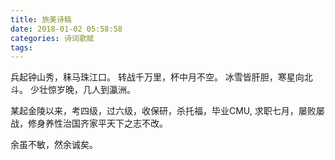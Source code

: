 ```yaml
---
title: 旅美诗稿
date: 2018-01-02 05:58:58
categories: 诗词歌赋
tags:
---
```


兵起钟山秀，秣马珠江口。
转战千万里，杯中月不空。
冰雪皆肝胆，寒星向北斗。
少壮惊岁晚，几人到瀛洲。


某起金陵以来，考四级，过六级，收保研，杀托福，毕业CMU, 求职七月，屡败屡战，修身养性治国齐家平天下之志不改。

余虽不敏，然余诚矣。
